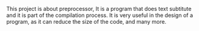 This project is about preprocessor,
It is a program that does text subtitute and it is part of the compilation process.
It is very useful in the design of a program, as it can reduce the size of the code, and many more.

